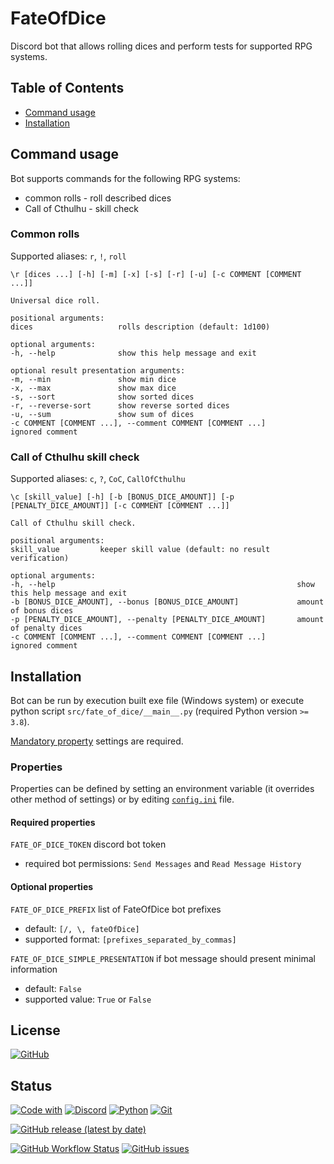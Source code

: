 # FateOfDice
Discord bot that allows rolling dices and perform tests for supported RPG systems.

## Table of Contents
* [Command usage](#Command_usage)  
* [Installation](#Installation)

## Command usage
Bot supports commands for the following RPG systems:
* common rolls - roll described dices
* Call of Cthulhu - skill check

### Common rolls
Supported aliases: `r`, `!`, `roll`
```
\r [dices ...] [-h] [-m] [-x] [-s] [-r] [-u] [-c COMMENT [COMMENT ...]]

Universal dice roll.

positional arguments:
dices                   rolls description (default: 1d100)

optional arguments:
-h, --help              show this help message and exit

optional result presentation arguments:
-m, --min               show min dice
-x, --max               show max dice
-s, --sort              show sorted dices
-r, --reverse-sort      show reverse sorted dices
-u, --sum               show sum of dices
-c COMMENT [COMMENT ...], --comment COMMENT [COMMENT ...]       ignored comment
```

### Call of Cthulhu skill check
Supported aliases: `c`, `?`, `CoC`, `CallOfCthulhu`
```
\c [skill_value] [-h] [-b [BONUS_DICE_AMOUNT]] [-p [PENALTY_DICE_AMOUNT]] [-c COMMENT [COMMENT ...]]

Call of Cthulhu skill check.

positional arguments:
skill_value         keeper skill value (default: no result verification) 

optional arguments:
-h, --help                                                      show this help message and exit
-b [BONUS_DICE_AMOUNT], --bonus [BONUS_DICE_AMOUNT]             amount of bonus dices
-p [PENALTY_DICE_AMOUNT], --penalty [PENALTY_DICE_AMOUNT]       amount of penalty dices
-c COMMENT [COMMENT ...], --comment COMMENT [COMMENT ...]       ignored comment
```

## Installation
Bot can be run by execution built exe file (Windows system) or execute python script 
`src/fate_of_dice/__main__.py` (required Python version `>= 3.8`).

[Mandatory property](#Required-properties) settings are required.

### Properties
Properties can be defined by setting an environment variable (it overrides other method of settings) 
or by editing [`config.ini`](src/fate_of_dice/resources/config.ini) file.

#### Required properties
`FATE_OF_DICE_TOKEN` discord bot token
* required bot permissions: `Send Messages` and `Read Message History`

#### Optional properties
`FATE_OF_DICE_PREFIX` list of FateOfDice bot prefixes
* default: `[/, \, fateOfDice]`
* supported format: `[prefixes_separated_by_commas]`

`FATE_OF_DICE_SIMPLE_PRESENTATION` if bot message should present minimal information
* default: `False`
* supported value: `True` or `False`

## License
[![GitHub](https://img.shields.io/github/license/bonczeq/FateOfDice?style=flat-square)](./README.md)

## Status
[![Code with](https://img.shields.io/badge/CODE%20WITH%20%20%20%E2%99%A5-a832a0?style=for-the-badge)](https://github.com/bonczeq)
[![Discord](https://img.shields.io/badge/Discord-7289DA?style=for-the-badge&logo=discord&logoColor=white)](https://discordpy.readthedocs.io/en/latest/#)
[![Python](https://img.shields.io/badge/Python-yellow?style=for-the-badge&logo=python&logoColor=white)](https://www.python.org)
[![Git](https://img.shields.io/badge/Git-F1502F?style=for-the-badge&logo=git&logoColor=white)](https://git-scm.com)

[![GitHub release (latest by date)](https://img.shields.io/github/v/release/bonczeq/FateOfDice?style=flat-square)](https://github.com/bonczeq/FateOfDice/releases)

[![GitHub Workflow Status](https://img.shields.io/github/workflow/status/bonczeq/FateOfDice/FateOfDice%20push?style=flat-square)](https://github.com/bonczeq/FateOfDice/actions/workflows/on_push.yml?query=branch:master++)
[![GitHub issues](https://img.shields.io/github/issues/bonczeq/FateOfDice?style=flat-square)](https://github.com/bonczeq/FateOfDice/issues)
